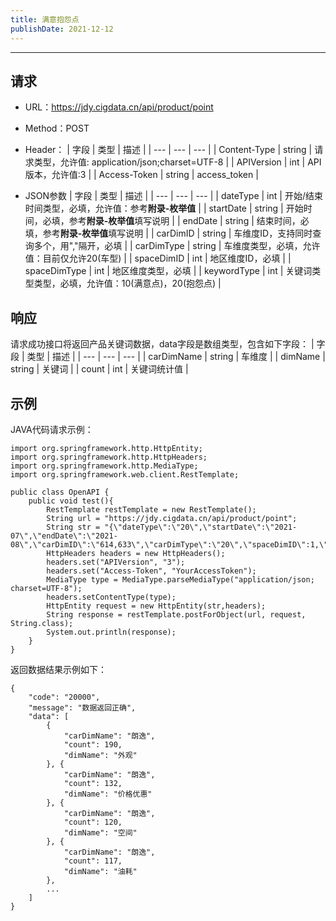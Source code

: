 ```yaml
---
title: 满意抱怨点
publishDate: 2021-12-12
---
```


---

## 请求
- URL：https://jdy.cigdata.cn/api/product/point
- Method：POST
- Header：
    |  字段   |  类型   |  描述  |
    | --- | --- | --- |
    |  Content-Type | string | 请求类型，允许值: application/json;charset=UTF-8 |
    |  APIVersion   |  int  | API版本，允许值:3 |
    |  Access-Token  |  string  | access_token |

- JSON参数
    | 字段 | 类型 | 描述 |
    | --- | --- | --- |
    | dateType | int |  开始/结束时间类型，必填，允许值：参考**附录-枚举值**  |
    | startDate |  string  |   开始时间，必填，参考**附录-枚举值**填写说明 |
    | endDate  |  string  |   结束时间，必填，参考**附录-枚举值**填写说明 |
    | carDimID | string | 车维度ID，支持同时查询多个，用","隔开，必填 |
    | carDimType | string | 车维度类型，必填，允许值：目前仅允许20(车型) |
    | spaceDimID | int | 地区维度ID，必填 |
    | spaceDimType | int | 地区维度类型，必填 |
    | keywordType | int | 关键词类型类型，必填，允许值：10(满意点)，20(抱怨点) |

## 响应
请求成功接口将返回产品关键词数据，data字段是数组类型，包含如下字段：
|  字段   |  类型  |  描述  |
| --- | --- | --- | 
| carDimName | string | 车维度 |
| dimName | string | 关键词 |
| count | int | 关键词统计值 |

## 示例
JAVA代码请求示例：
```
import org.springframework.http.HttpEntity;
import org.springframework.http.HttpHeaders;
import org.springframework.http.MediaType;
import org.springframework.web.client.RestTemplate;
 
public class OpenAPI {
    public void test(){
        RestTemplate restTemplate = new RestTemplate();
        String url = "https://jdy.cigdata.cn/api/product/point";
        String str = "{\"dateType\":\"20\",\"startDate\":\"2021-07\",\"endDate\":\"2021-08\",\"carDimID\":\"614,633\",\"carDimType\":\"20\",\"spaceDimID\":1,\"spaceDimType\":40,\"keywordType\":10}";
        HttpHeaders headers = new HttpHeaders();
        headers.set("APIVersion", "3");
        headers.set("Access-Token", "YourAccessToken");
        MediaType type = MediaType.parseMediaType("application/json; charset=UTF-8");
        headers.setContentType(type);
        HttpEntity request = new HttpEntity(str,headers);
        String response = restTemplate.postForObject(url, request, String.class);
        System.out.println(response);
    }
}
```
返回数据结果示例如下：
```
{
	"code": "20000",
	"message": "数据返回正确",
	"data": [
        {
			"carDimName": "朗逸",
			"count": 190,
			"dimName": "外观"
		}, {
			"carDimName": "朗逸",
			"count": 132,
			"dimName": "价格优惠"
		}, {
			"carDimName": "朗逸",
			"count": 120,
			"dimName": "空间"
		}, {
			"carDimName": "朗逸",
			"count": 117,
			"dimName": "油耗"
		},
		...
	]
}
```